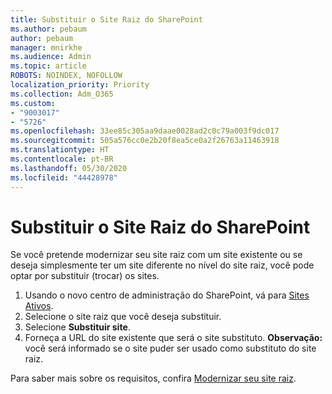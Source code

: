 ```yaml
---
title: Substituir o Site Raiz do SharePoint
ms.author: pebaum
author: pebaum
manager: mnirkhe
ms.audience: Admin
ms.topic: article
ROBOTS: NOINDEX, NOFOLLOW
localization_priority: Priority
ms.collection: Adm_O365
ms.custom:
- "9003017"
- "5726"
ms.openlocfilehash: 33ee85c305aa9daae0028ad2c0c79a003f9dc017
ms.sourcegitcommit: 505a576cc0e2b20f8ea5ce0a2f26763a11463918
ms.translationtype: HT
ms.contentlocale: pt-BR
ms.lasthandoff: 05/30/2020
ms.locfileid: "44428978"
---
```

# <a name="replace-the-sharepoint-root-site"></a>Substituir o Site Raiz do SharePoint
Se você pretende modernizar seu site raiz com um site existente ou se deseja simplesmente ter um site diferente no nível do site raiz, você pode optar por substituir (trocar) os sites.

1. Usando o novo centro de administração do SharePoint, vá para [Sites Ativos](https://admin.microsoft.com/sharepoint?page=siteManagement&modern=true).
2. Selecione o site raiz que você deseja substituir.
3. Selecione **Substituir site**.
4. Forneça a URL do site existente que será o site substituto. **Observação:** você será informado se o site puder ser usado como substituto do site raiz.

Para saber mais sobre os requisitos, confira [Modernizar seu site raiz](https://docs.microsoft.com/sharepoint/modern-root-site).